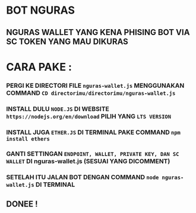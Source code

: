 # BOT NGURAS

## NGURAS WALLET YANG KENA PHISING BOT VIA SC TOKEN YANG MAU DIKURAS


# CARA PAKE :

### PERGI KE DIRECTORI FILE  `nguras-wallet.js` MENGGUNAKAN COMMAND `CD directorimu/directorimu/nguras-wallet.js`

### INSTALL DULU `NODE.JS` DI WEBSITE `https://nodejs.org/en/download` PILIH YANG `LTS VERSION`

### INSTALL JUGA `ETHER.JS` DI TERMINAL PAKE COMMAND `npm install ethers`

### GANTI SETTINGAN `ENDPOINT, WALLET, PRIVATE KEY, DAN SC WALLET` DI nguras-wallet.js (SESUAI YANG DICOMMENT)

### SETELAH ITU JALAN BOT DENGAN COMMAND `node nguras-wallet.js` DI TERMINAL

## DONEE !
